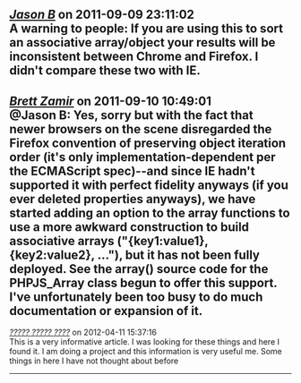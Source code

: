 *[Jason B](http://jasonbutz.info)* on 2011-09-09 23:11:02  
A warning to people: If you are using this to sort an associative array/object your results will be inconsistent between Chrome and Firefox. I didn't compare these two with IE.
---------------------------------------
*[Brett Zamir](http://brett-zamir.me)* on 2011-09-10 10:49:01  
@Jason B: Yes, sorry but with the fact that newer browsers on the scene disregarded the Firefox convention of preserving object iteration order (it's only implementation-dependent per the ECMAScript spec)--and since IE hadn't supported it with perfect fidelity anyways (if you ever deleted properties anyways), we have started adding an option to the array functions to use a more awkward construction to build associative arrays ("{key1:value1}, {key2:value2}, ..."), but it has not been fully deployed. See the array() source code for the PHPJS_Array class begun to offer this support. I've unfortunately been too busy to do much documentation or expansion of it.
---------------------------------------
*[????? ????? ????](http://an3m1.com/)* on 2012-04-11 15:37:16  
This is a very informative article. I was looking for these things and here I found it. I am doing a project and this information is very useful me. Some things in here I have not thought about before
 
---------------------------------------
